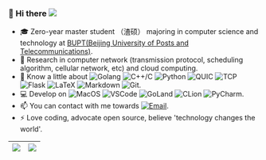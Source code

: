 ### 👋 Hi there ![](https://visitor-badge.glitch.me/badge?page_id=DrakenLibra.DrakenLibra)

<!--
**DrakenLibra/DrakenLibra** is a ✨ _special_ ✨ repository because its `README.md` (this file) appears on your GitHub profile.

Here are some ideas to get you started:

- 🔭 I’m currently working on ...
- 🌱 I’m currently learning ...
- 👯 I’m looking to collaborate on ...
- 🤔 I’m looking for help with ...
- 💬 Ask me about ...
- 📫 How to reach me: ...
- 😄 Pronouns: ...
- ⚡ Fun fact: ...
-->

* 🎓 Zero-year master student （渣硕） majoring in computer science and technology at [BUPT(Beijing University of Posts and Telecommunications)](https://www.bupt.edu.cn/).  
* 🌱 Research in computer network (transmission protocol, scheduling algorithm, cellular network, etc) and cloud computing.  
* 🔭 Know a little about ![Golang](https://img.shields.io/badge/Golang-gray?logo=GO)  ![C++/C](https://img.shields.io/badge/C++/C-gray?logo=cplusplus)  ![Python](https://img.shields.io/badge/Python-gray?logo=python)  ![QUIC](https://img.shields.io/badge/QUIC-gray?logo=countingworkspro)  ![TCP](https://img.shields.io/badge/TCP-gray?logo=countingworkspro)  ![Flask](https://img.shields.io/badge/Flask-gray?logo=flask)  ![LaTeX](https://img.shields.io/badge/LaTeX-gray?logo=latex)  ![Markdown](https://img.shields.io/badge/Markdown-gray?logo=markdown)  ![Git](https://img.shields.io/badge/Git-gray?logo=git).  
* 💻 Develop on ![MacOS](https://img.shields.io/badge/Macbook_Pro-M1_Pro-orange?logo=apple)  ![VSCode](https://img.shields.io/badge/Visual_Studio_Code-black?logo=visualstudiocode)  ![GoLand](https://img.shields.io/badge/GoLand-black?logo=goland)  ![CLion](https://img.shields.io/badge/CLion-black?logo=clion)  ![PyCharm](https://img.shields.io/badge/PyCharm-black?logo=pycharm).  
* 📫 You can contact with me towards [![Email](https://img.shields.io/badge/Email-zshadowest@gmail.com-gray?logo=gmail&style=social&color=gray)](mailto:zshadowest@gmail.com).  
* ⚡ Love coding, advocate open source, believe 'technology changes the world'.  

| <a href="https://github.com/DrakenLibra"><img align="center" src="https://github-readme-stats-rose-eta-31.vercel.app/api?username=DrakenLibra&count_private=true&show_icons=true&include_all_commits=true&theme=buefy&hide_border=true" /></a> | <a href="https://github.com/DrakenLibra"><img align="center" src="https://github-readme-stats-rose-eta-31.vercel.app/api/top-langs/?username=DrakenLibra&layout=compact&theme=buefy&hide_border=true&count_private=true" /></a> |
| ------------- | ------------- |